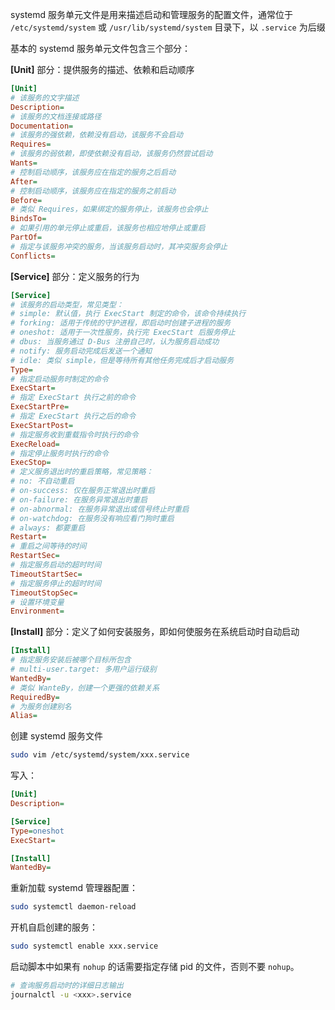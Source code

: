 systemd 服务单元文件是用来描述启动和管理服务的配置文件，通常位于 `/etc/systemd/system` 或 `/usr/lib/systemd/system` 目录下，以 `.service` 为后缀

基本的 systemd 服务单元文件包含三个部分：

**[Unit]** 部分：提供服务的描述、依赖和启动顺序

```ini
[Unit]
# 该服务的文字描述
Description=
# 该服务的文档连接或路径
Documentation=
# 该服务的强依赖，依赖没有启动，该服务不会启动
Requires=
# 该服务的弱依赖，即使依赖没有启动，该服务仍然尝试启动
Wants=
# 控制启动顺序，该服务应在指定的服务之后启动
After=
# 控制启动顺序，该服务应在指定的服务之前启动
Before=
# 类似 Requires，如果绑定的服务停止，该服务也会停止
BindsTo=
# 如果引用的单元停止或重启，该服务也相应地停止或重启
PartOf=
# 指定与该服务冲突的服务，当该服务启动时，其冲突服务会停止
Conflicts=
```

**[Service]** 部分：定义服务的行为

```ini
[Service]
# 该服务的启动类型，常见类型：
# simple: 默认值，执行 ExecStart 制定的命令，该命令持续执行
# forking: 适用于传统的守护进程，即启动时创建子进程的服务
# oneshot: 适用于一次性服务，执行完 ExecStart 后服务停止
# dbus: 当服务通过 D-Bus 注册自己时，认为服务启动成功
# notify: 服务启动完成后发送一个通知
# idle: 类似 simple，但是等待所有其他任务完成后才启动服务
Type=
# 指定启动服务时制定的命令
ExecStart=
# 指定 ExecStart 执行之前的命令
ExecStartPre=
# 指定 ExecStart 执行之后的命令
ExecStartPost=
# 指定服务收到重载指令时执行的命令
ExecReload=
# 指定停止服务时执行的命令
ExecStop=
# 定义服务退出时的重启策略，常见策略：
# no: 不自动重启
# on-success: 仅在服务正常退出时重启
# on-failure: 在服务异常退出时重启
# on-abnormal: 在服务异常退出或信号终止时重启
# on-watchdog: 在服务没有响应看门狗时重启
# always: 都要重启
Restart=
# 重启之间等待的时间
RestartSec=
# 指定服务启动的超时时间
TimeoutStartSec=
# 指定服务停止的超时时间
TimeoutStopSec=
# 设置环境变量
Environment=
```

**[Install]** 部分：定义了如何安装服务，即如何使服务在系统启动时自动启动

```ini
[Install]
# 指定服务安装后被哪个目标所包含
# multi-user.target: 多用户运行级别
WantedBy=
# 类似 WanteBy，创建一个更强的依赖关系
RequiredBy=
# 为服务创建别名
Alias=
```

创建 systemd 服务文件

```sh
sudo vim /etc/systemd/system/xxx.service
```

写入：

```ini
[Unit]
Description=

[Service]
Type=oneshot
ExecStart=

[Install]
WantedBy=
```

重新加载 systemd 管理器配置：

```sh
sudo systemctl daemon-reload
```

开机自启创建的服务：

```sh
sudo systemctl enable xxx.service
```

启动脚本中如果有 `nohup` 的话需要指定存储 pid 的文件，否则不要 `nohup`。

```sh
# 查询服务启动时的详细日志输出
journalctl -u <xxx>.service
```

